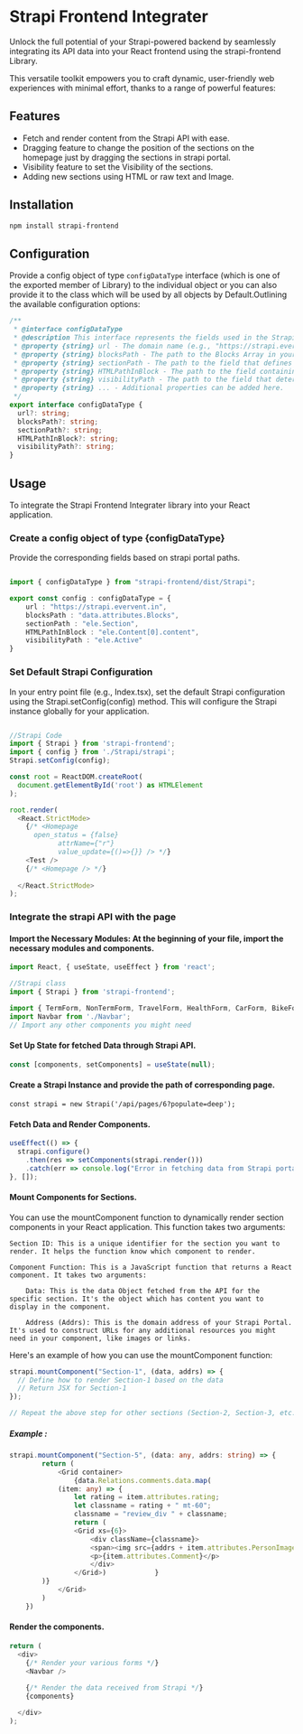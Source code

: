 
# Strapi Frontend Integrater

Unlock the full potential of your Strapi-powered backend by seamlessly integrating its API data into your React frontend using the strapi-frontend  Library. 

This versatile toolkit empowers you to craft dynamic, user-friendly web experiences with minimal effort, thanks to a range of powerful features:

## Features
- Fetch and render content from the Strapi API with ease.
- Dragging feature to change the position of the sections on the homepage just by dragging the sections in strapi portal.
- Visibility feature to set the Visibility of the sections.
- Adding new sections using HTML or raw text and Image.

## Installation

```bash
npm install strapi-frontend
```

## Configuration

Provide a config object of type `configDataType` interface (which is one of the exported member of Library) to the individual object or you can also provide it to the class which will be used by all objects by Default.Outlining the available configuration options:

```typescript
/**
 * @interface configDataType
 * @description This interface represents the fields used in the Strapi configuration object. Default values are provided for each field.
 * @property {string} url - The domain name (e.g., "https://strapi.evervent.in/"). If using localhost, set it to 'https://localhost:{port}'.
 * @property {string} blocksPath - The path to the Blocks Array in your Strapi data.
 * @property {string} sectionPath - The path to the field that defines the section of a block.
 * @property {string} HTMLPathInBlock - The path to the field containing the HTML of an added block.
 * @property {string} visibilityPath - The path to the field that determines the visibility of a section.
 * @property {string} ... - Additional properties can be added here.
 */
export interface configDataType {
  url?: string;
  blocksPath?: string;
  sectionPath?: string;
  HTMLPathInBlock?: string;
  visibilityPath?: string;
}
```

## Usage

To integrate the Strapi Frontend Integrater library into your React application.

### Create a config object of type {configDataType}

Provide the corresponding fields based on strapi portal paths.
```typescript

import { configDataType } from "strapi-frontend/dist/Strapi";

export const config : configDataType = {
    url : "https://strapi.evervent.in",
    blocksPath : "data.attributes.Blocks",
    sectionPath : "ele.Section",
    HTMLPathInBlock : "ele.Content[0].content",
    visibilityPath : "ele.Active"
}

```

### Set Default Strapi Configuration

In your entry point file (e.g., Index.tsx), set the default Strapi configuration using the Strapi.setConfig(config) method. This will configure the Strapi instance globally for your application.

```javascript

//Strapi Code
import { Strapi } from 'strapi-frontend';
import { config } from './Strapi/strapi';
Strapi.setConfig(config);

const root = ReactDOM.createRoot(
  document.getElementById('root') as HTMLElement
);

root.render(
  <React.StrictMode>
    {/* <Homepage
      open_status = {false}
            attrName={"r"}
            value_update={()=>{}} /> */}
    <Test />
    {/* <Homepage /> */}
    
  </React.StrictMode>
);

```

### Integrate the strapi API with the page

#### Import the Necessary Modules: At the beginning of your file, import the necessary modules and components.

```typescript
import React, { useState, useEffect } from 'react';

//Strapi class
import { Strapi } from 'strapi-frontend';

import { TermForm, NonTermForm, TravelForm, HealthForm, CarForm, BikeForm } from './YourFormComponents';
import Navbar from './Navbar';
// Import any other components you might need
```

#### Set Up State for fetched Data through Strapi API.

```typescript
const [components, setComponents] = useState(null);
```

#### Create a Strapi Instance and provide the path of corresponding page.

```
const strapi = new Strapi('/api/pages/6?populate=deep');
```

#### Fetch Data and Render Components.

```typescript
useEffect(() => {
  strapi.configure()
    .then(res => setComponents(strapi.render()))
    .catch(err => console.log("Error in fetching data from Strapi portal:", err))
}, []);
```


#### Mount Components for Sections.

You can use the mountComponent function to dynamically render section components in your React application. This function takes two arguments:

    Section ID: This is a unique identifier for the section you want to render. It helps the function know which component to render.

    Component Function: This is a JavaScript function that returns a React component. It takes two arguments:

        Data: This is the data Object fetched from the API for the specific section. It's the object which has content you want to display in the component.

        Address (Addrs): This is the domain address of your Strapi Portal. It's used to construct URLs for any additional resources you might need in your component, like images or links.

Here's an example of how you can use the mountComponent function:

```typescript
strapi.mountComponent("Section-1", (data, addrs) => {
  // Define how to render Section-1 based on the data
  // Return JSX for Section-1
});

// Repeat the above step for other sections (Section-2, Section-3, etc.)
```

##### Example : 

```typescript
strapi.mountComponent("Section-5", (data: any, addrs: string) => {
        return (
            <Grid container>
                {data.Relations.comments.data.map(
			(item: any) => {
			    let rating = item.attributes.rating;
			    let classname = rating + " mt-60";
			    classname = "review_div " + classname;
			    return (
				<Grid xs={6}>
				    <div className={classname}>
					<span><img src={addrs + item.attributes.PersonImage.data.attributes.formats.thumbnail.url} alt="" /></span>
					<p>{item.attributes.Comment}</p>
				    </div>
				</Grid>)			}
 	   	)}
            </Grid>
        )
    })
```


#### Render the components.

```typescript
return (
  <div>
    {/* Render your various forms */}
    <Navbar />
    
    {/* Render the data received from Strapi */}
    {components}

  </div>
);
```








